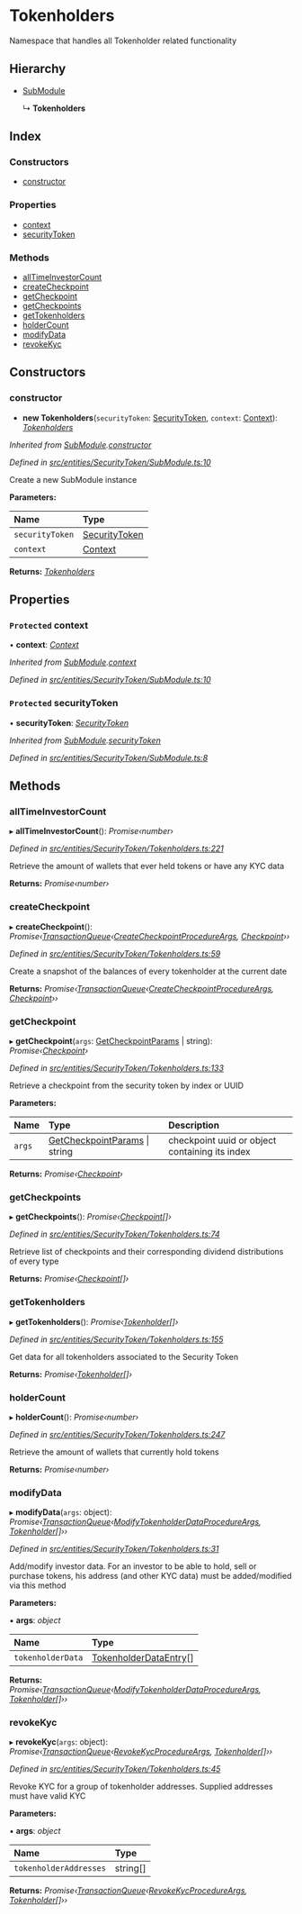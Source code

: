 # Tokenholders

Namespace that handles all Tokenholder related functionality

## Hierarchy

* [SubModule](../classes/_entities_securitytoken_submodule_.submodule.md)

  ↳ **Tokenholders**

## Index

### Constructors

* [constructor](../classes/_entities_securitytoken_tokenholders_.tokenholders.md#constructor)

### Properties

* [context](../classes/_entities_securitytoken_tokenholders_.tokenholders.md#protected-context)
* [securityToken](../classes/_entities_securitytoken_tokenholders_.tokenholders.md#protected-securitytoken)

### Methods

* [allTimeInvestorCount](../classes/_entities_securitytoken_tokenholders_.tokenholders.md#alltimeinvestorcount)
* [createCheckpoint](../classes/_entities_securitytoken_tokenholders_.tokenholders.md#createcheckpoint)
* [getCheckpoint](../classes/_entities_securitytoken_tokenholders_.tokenholders.md#getcheckpoint)
* [getCheckpoints](../classes/_entities_securitytoken_tokenholders_.tokenholders.md#getcheckpoints)
* [getTokenholders](../classes/_entities_securitytoken_tokenholders_.tokenholders.md#gettokenholders)
* [holderCount](../classes/_entities_securitytoken_tokenholders_.tokenholders.md#holdercount)
* [modifyData](../classes/_entities_securitytoken_tokenholders_.tokenholders.md#modifydata)
* [revokeKyc](../classes/_entities_securitytoken_tokenholders_.tokenholders.md#revokekyc)

## Constructors

### constructor

+ **new Tokenholders**\(`securityToken`: [SecurityToken](../classes/_entities_securitytoken_securitytoken_.securitytoken.md), `context`: [Context](../classes/_context_.context.md)\): [_Tokenholders_](../classes/_entities_securitytoken_tokenholders_.tokenholders.md)

_Inherited from_ [_SubModule_](../classes/_entities_securitytoken_submodule_.submodule.md)_._[_constructor_](../classes/_entities_securitytoken_submodule_.submodule.md#constructor)

_Defined in_ [_src/entities/SecurityToken/SubModule.ts:10_](https://github.com/PolymathNetwork/polymath-sdk/blob/e8bbc1e/src/entities/SecurityToken/SubModule.ts#L10)

Create a new SubModule instance

**Parameters:**

| Name | Type |
| :--- | :--- |
| `securityToken` | [SecurityToken](../classes/_entities_securitytoken_securitytoken_.securitytoken.md) |
| `context` | [Context](../classes/_context_.context.md) |

**Returns:** [_Tokenholders_](../classes/_entities_securitytoken_tokenholders_.tokenholders.md)

## Properties

### `Protected` context

• **context**: [_Context_](../classes/_context_.context.md)

_Inherited from_ [_SubModule_](../classes/_entities_securitytoken_submodule_.submodule.md)_._[_context_](../classes/_entities_securitytoken_submodule_.submodule.md#protected-context)

_Defined in_ [_src/entities/SecurityToken/SubModule.ts:10_](https://github.com/PolymathNetwork/polymath-sdk/blob/e8bbc1e/src/entities/SecurityToken/SubModule.ts#L10)

### `Protected` securityToken

• **securityToken**: [_SecurityToken_](../classes/_entities_securitytoken_securitytoken_.securitytoken.md)

_Inherited from_ [_SubModule_](../classes/_entities_securitytoken_submodule_.submodule.md)_._[_securityToken_](../classes/_entities_securitytoken_submodule_.submodule.md#protected-securitytoken)

_Defined in_ [_src/entities/SecurityToken/SubModule.ts:8_](https://github.com/PolymathNetwork/polymath-sdk/blob/e8bbc1e/src/entities/SecurityToken/SubModule.ts#L8)

## Methods

### allTimeInvestorCount

▸ **allTimeInvestorCount**\(\): _Promise‹number›_

_Defined in_ [_src/entities/SecurityToken/Tokenholders.ts:221_](https://github.com/PolymathNetwork/polymath-sdk/blob/e8bbc1e/src/entities/SecurityToken/Tokenholders.ts#L221)

Retrieve the amount of wallets that ever held tokens or have any KYC data

**Returns:** _Promise‹number›_

### createCheckpoint

▸ **createCheckpoint**\(\): _Promise‹_[_TransactionQueue_](../classes/_entities_transactionqueue_.transactionqueue.md)_‹_[_CreateCheckpointProcedureArgs_](../interfaces/_types_index_.createcheckpointprocedureargs.md)_,_ [_Checkpoint_](../classes/_entities_checkpoint_.checkpoint.md)_››_

_Defined in_ [_src/entities/SecurityToken/Tokenholders.ts:59_](https://github.com/PolymathNetwork/polymath-sdk/blob/e8bbc1e/src/entities/SecurityToken/Tokenholders.ts#L59)

Create a snapshot of the balances of every tokenholder at the current date

**Returns:** _Promise‹_[_TransactionQueue_](../classes/_entities_transactionqueue_.transactionqueue.md)_‹_[_CreateCheckpointProcedureArgs_](../interfaces/_types_index_.createcheckpointprocedureargs.md)_,_ [_Checkpoint_](../classes/_entities_checkpoint_.checkpoint.md)_››_

### getCheckpoint

▸ **getCheckpoint**\(`args`: [GetCheckpointParams](../interfaces/_entities_securitytoken_tokenholders_.getcheckpointparams.md) \| string\): _Promise‹_[_Checkpoint_](../classes/_entities_checkpoint_.checkpoint.md)_›_

_Defined in_ [_src/entities/SecurityToken/Tokenholders.ts:133_](https://github.com/PolymathNetwork/polymath-sdk/blob/e8bbc1e/src/entities/SecurityToken/Tokenholders.ts#L133)

Retrieve a checkpoint from the security token by index or UUID

**Parameters:**

| Name | Type | Description |
| :--- | :--- | :--- |
| `args` | [GetCheckpointParams](../interfaces/_entities_securitytoken_tokenholders_.getcheckpointparams.md) \| string | checkpoint uuid or object containing its index |

**Returns:** _Promise‹_[_Checkpoint_](../classes/_entities_checkpoint_.checkpoint.md)_›_

### getCheckpoints

▸ **getCheckpoints**\(\): _Promise‹_[_Checkpoint_](../classes/_entities_checkpoint_.checkpoint.md)_\[\]›_

_Defined in_ [_src/entities/SecurityToken/Tokenholders.ts:74_](https://github.com/PolymathNetwork/polymath-sdk/blob/e8bbc1e/src/entities/SecurityToken/Tokenholders.ts#L74)

Retrieve list of checkpoints and their corresponding dividend distributions of every type

**Returns:** _Promise‹_[_Checkpoint_](../classes/_entities_checkpoint_.checkpoint.md)_\[\]›_

### getTokenholders

▸ **getTokenholders**\(\): _Promise‹_[_Tokenholder_](../classes/_entities_tokenholder_.tokenholder.md)_\[\]›_

_Defined in_ [_src/entities/SecurityToken/Tokenholders.ts:155_](https://github.com/PolymathNetwork/polymath-sdk/blob/e8bbc1e/src/entities/SecurityToken/Tokenholders.ts#L155)

Get data for all tokenholders associated to the Security Token

**Returns:** _Promise‹_[_Tokenholder_](../classes/_entities_tokenholder_.tokenholder.md)_\[\]›_

### holderCount

▸ **holderCount**\(\): _Promise‹number›_

_Defined in_ [_src/entities/SecurityToken/Tokenholders.ts:247_](https://github.com/PolymathNetwork/polymath-sdk/blob/e8bbc1e/src/entities/SecurityToken/Tokenholders.ts#L247)

Retrieve the amount of wallets that currently hold tokens

**Returns:** _Promise‹number›_

### modifyData

▸ **modifyData**\(`args`: object\): _Promise‹_[_TransactionQueue_](../classes/_entities_transactionqueue_.transactionqueue.md)_‹_[_ModifyTokenholderDataProcedureArgs_](../interfaces/_types_index_.modifytokenholderdataprocedureargs.md)_,_ [_Tokenholder_](../classes/_entities_tokenholder_.tokenholder.md)_\[\]››_

_Defined in_ [_src/entities/SecurityToken/Tokenholders.ts:31_](https://github.com/PolymathNetwork/polymath-sdk/blob/e8bbc1e/src/entities/SecurityToken/Tokenholders.ts#L31)

Add/modify investor data. For an investor to be able to hold, sell or purchase tokens, his address \(and other KYC data\) must be added/modified via this method

**Parameters:**

▪ **args**: _object_

| Name | Type |
| :--- | :--- |
| `tokenholderData` | [TokenholderDataEntry](../interfaces/_types_index_.tokenholderdataentry.md)\[\] |

**Returns:** _Promise‹_[_TransactionQueue_](../classes/_entities_transactionqueue_.transactionqueue.md)_‹_[_ModifyTokenholderDataProcedureArgs_](../interfaces/_types_index_.modifytokenholderdataprocedureargs.md)_,_ [_Tokenholder_](../classes/_entities_tokenholder_.tokenholder.md)_\[\]››_

### revokeKyc

▸ **revokeKyc**\(`args`: object\): _Promise‹_[_TransactionQueue_](../classes/_entities_transactionqueue_.transactionqueue.md)_‹_[_RevokeKycProcedureArgs_](../interfaces/_types_index_.revokekycprocedureargs.md)_,_ [_Tokenholder_](../classes/_entities_tokenholder_.tokenholder.md)_\[\]››_

_Defined in_ [_src/entities/SecurityToken/Tokenholders.ts:45_](https://github.com/PolymathNetwork/polymath-sdk/blob/e8bbc1e/src/entities/SecurityToken/Tokenholders.ts#L45)

Revoke KYC for a group of tokenholder addresses. Supplied addresses must have valid KYC

**Parameters:**

▪ **args**: _object_

| Name | Type |
| :--- | :--- |
| `tokenholderAddresses` | string\[\] |

**Returns:** _Promise‹_[_TransactionQueue_](../classes/_entities_transactionqueue_.transactionqueue.md)_‹_[_RevokeKycProcedureArgs_](../interfaces/_types_index_.revokekycprocedureargs.md)_,_ [_Tokenholder_](../classes/_entities_tokenholder_.tokenholder.md)_\[\]››_

